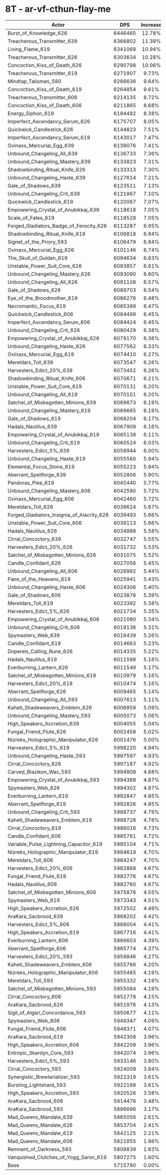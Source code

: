 # 8T - ar-vf-cthun-flay-me
| Actor | DPS | Increase |
|---|:---:|:---:|
|Burst_of_Knowledge_626|6446465|12.78%|
|Treacherous_Transmitter_639|6366802|11.39%|
|Living_Flame_619|6341068|10.94%|
|Treacherous_Transmitter_626|6303634|10.28%|
|Concoction_Kiss_of_Death_626|6290798|10.06%|
|Treacherous_Transmitter_619|6271907|9.73%|
|Mindtap_Talisman_580|6266636|9.64%|
|Concoction_Kiss_of_Death_619|6264854|9.61%|
|Treacherous_Transmitter_606|6214135|8.72%|
|Concoction_Kiss_of_Death_606|6211865|8.68%|
|Energy_Siphon_619|6194482|8.38%|
|Imperfect_Ascendancy_Serum_626|6175707|8.05%|
|Quickwick_Candlestick_626|6144823|7.51%|
|Imperfect_Ascendancy_Serum_619|6143017|7.47%|
|Ovinaxs_Mercurial_Egg_639|6139076|7.41%|
|Unbound_Changeling_All_639|6136733|7.36%|
|Unbound_Changeling_Mastery_639|6133823|7.31%|
|Shadowbinding_Ritual_Knife_626|6133313|7.30%|
|Unbound_Changeling_Haste_639|6127614|7.21%|
|Gale_of_Shadows_639|6123511|7.13%|
|Unbound_Changeling_Crit_639|6121867|7.10%|
|Quickwick_Candlestick_619|6120067|7.07%|
|Empowering_Crystal_of_Anubikkaj_639|6118618|7.05%|
|Scale_of_Fates_619|6118528|7.05%|
|Forged_Gladiators_Badge_of_Ferocity_626|6113287|6.95%|
|Shadowbinding_Ritual_Knife_619|6106818|6.84%|
|Signet_of_the_Priory_593|6106479|6.84%|
|Ovinaxs_Mercurial_Egg_626|6101146|6.74%|
|The_Skull_of_Guldan_619|6094634|6.63%|
|Unstable_Power_Suit_Core_626|6093857|6.61%|
|Unbound_Changeling_Mastery_626|6093090|6.60%|
|Unbound_Changeling_All_626|6091108|6.57%|
|Gale_of_Shadows_626|6089703|6.54%|
|Eye_of_the_Broodmother_619|6086276|6.48%|
|Necromantic_Focus_619|6085399|6.47%|
|Quickwick_Candlestick_606|6084499|6.45%|
|Imperfect_Ascendancy_Serum_606|6084424|6.45%|
|Unbound_Changeling_Crit_626|6080429|6.38%|
|Empowering_Crystal_of_Anubikkaj_626|6079170|6.36%|
|Unbound_Changeling_Haste_626|6077562|6.33%|
|Ovinaxs_Mercurial_Egg_619|6074410|6.27%|
|Mereldars_Toll_639|6073547|6.26%|
|Harvesters_Edict_20%_639|6073452|6.26%|
|Shadowbinding_Ritual_Knife_606|6070671|6.21%|
|Unstable_Power_Suit_Core_619|6070131|6.20%|
|Unbound_Changeling_All_619|6070101|6.20%|
|Satchel_of_Misbegotten_Minions_639|6069673|6.19%|
|Unbound_Changeling_Mastery_619|6069665|6.19%|
|Gale_of_Shadows_619|6068204|6.17%|
|Hadals_Nautilus_639|6067909|6.16%|
|Empowering_Crystal_of_Anubikkaj_619|6065138|6.11%|
|Unbound_Changeling_Crit_619|6060524|6.03%|
|Harvesters_Edict_5%_639|6058944|6.00%|
|Unbound_Changeling_Haste_619|6055560|5.94%|
|Elemental_Focus_Stone_619|6055223|5.94%|
|Aberrant_Spellforge_639|6052806|5.90%|
|Pandoras_Plea_619|6045440|5.77%|
|Unbound_Changeling_Mastery_606|6042590|5.72%|
|Ovinaxs_Mercurial_Egg_606|6042460|5.72%|
|Mereldars_Toll_626|6039624|5.67%|
|Forged_Gladiators_Insignia_of_Alacrity_626|6039493|5.66%|
|Unstable_Power_Suit_Core_606|6039113|5.66%|
|Hadals_Nautilus_626|6034988|5.58%|
|Cirral_Concoctory_639|6032747|5.55%|
|Harvesters_Edict_20%_626|6031732|5.53%|
|Satchel_of_Misbegotten_Minions_626|6031075|5.52%|
|Candle_Confidant_626|6027056|5.45%|
|Unbound_Changeling_All_606|6026992|5.44%|
|Flare_of_the_Heavens_619|6025941|5.43%|
|Unbound_Changeling_Haste_606|6024306|5.40%|
|Gale_of_Shadows_606|6023876|5.39%|
|Mereldars_Toll_619|6023392|5.38%|
|Harvesters_Edict_5%_626|6021734|5.35%|
|Empowering_Crystal_of_Anubikkaj_606|6021080|5.34%|
|Unbound_Changeling_Crit_606|6019136|5.31%|
|Spymasters_Web_639|6016439|5.26%|
|Candle_Confidant_619|6014663|5.23%|
|Doperels_Calling_Rune_626|6014335|5.22%|
|Hadals_Nautilus_619|6011598|5.18%|
|Everburning_Lantern_626|6011549|5.17%|
|Satchel_of_Misbegotten_Minions_619|6010979|5.16%|
|Harvesters_Edict_20%_619|6010474|5.16%|
|Aberrant_Spellforge_626|6009465|5.14%|
|Unbound_Changeling_All_593|6007613|5.11%|
|Kaheti_Shadeweavers_Emblem_626|6006959|5.09%|
|Unbound_Changeling_Mastery_593|6005073|5.06%|
|High_Speakers_Accretion_639|6004055|5.04%|
|Fungal_Friend_Flute_626|6002458|5.02%|
|Nizreks_Holographic_Manipulator_626|6001476|5.00%|
|Harvesters_Edict_5%_619|5998220|4.94%|
|Unbound_Changeling_Haste_593|5997597|4.93%|
|Cirral_Concoctory_626|5997187|4.92%|
|Carved_Blazikon_Wax_593|5994908|4.88%|
|Empowering_Crystal_of_Anubikkaj_593|5994368|4.87%|
|Spymasters_Web_626|5994302|4.87%|
|Everburning_Lantern_619|5992847|4.85%|
|Aberrant_Spellforge_619|5992826|4.85%|
|Unbound_Changeling_Crit_593|5989737|4.79%|
|Kaheti_Shadeweavers_Emblem_619|5988728|4.78%|
|Cirral_Concoctory_619|5986016|4.73%|
|Candle_Confidant_606|5985761|4.72%|
|Variable_Pulse_Lightning_Capacitor_619|5985104|4.71%|
|Nizreks_Holographic_Manipulator_619|5984619|4.70%|
|Mereldars_Toll_606|5984247|4.70%|
|Harvesters_Edict_20%_606|5982868|4.67%|
|Fungal_Friend_Flute_619|5982776|4.67%|
|Hadals_Nautilus_606|5982760|4.67%|
|Satchel_of_Misbegotten_Minions_606|5975876|4.55%|
|Spymasters_Web_619|5973343|4.51%|
|High_Speakers_Accretion_626|5972502|4.49%|
|AraKara_Sacbrood_639|5968202|4.42%|
|Harvesters_Edict_5%_606|5968004|4.41%|
|High_Speakers_Accretion_619|5967716|4.41%|
|Everburning_Lantern_606|5966603|4.39%|
|Aberrant_Spellforge_606|5965774|4.37%|
|Harvesters_Edict_20%_593|5959846|4.27%|
|Kaheti_Shadeweavers_Emblem_606|5955766|4.20%|
|Nizreks_Holographic_Manipulator_606|5955485|4.19%|
|Mereldars_Toll_593|5955332|4.19%|
|Satchel_of_Misbegotten_Minions_593|5955084|4.19%|
|Cirral_Concoctory_606|5952778|4.15%|
|AraKara_Sacbrood_626|5951976|4.13%|
|Sigil_of_Algari_Concordance_593|5950677|4.11%|
|Spymasters_Web_606|5949347|4.09%|
|Fungal_Friend_Flute_606|5948371|4.07%|
|AraKara_Sacbrood_619|5942308|3.96%|
|High_Speakers_Accretion_606|5942209|3.96%|
|Entropic_Skardyn_Core_593|5942074|3.96%|
|Harvesters_Edict_5%_593|5933146|3.80%|
|Cirral_Concoctory_593|5924009|3.64%|
|Synergistic_Brewterializer_593|5922319|3.61%|
|Bursting_Lightshard_593|5922168|3.61%|
|High_Speakers_Accretion_593|5920526|3.58%|
|AraKara_Sacbrood_606|5914476|3.48%|
|AraKara_Sacbrood_593|5896696|3.17%|
|Mad_Queens_Mandate_639|5865056|2.61%|
|Mad_Queens_Mandate_626|5853704|2.41%|
|Mad_Queens_Mandate_619|5842125|2.21%|
|Mad_Queens_Mandate_606|5821855|1.86%|
|Remnant_of_Darkness_593|5808839|1.63%|
|Vanquished_Clutches_of_Yogg_Saron_619|5807275|1.60%|
|Base|5715780|0.00%|
